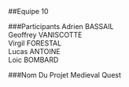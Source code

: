 ##Equipe 10

###Participants
Adrien BASSAIL  
Geoffrey VANISCOTTE  
Virgil FORESTAL  
Lucas ANTOINE  
Loic BOMBARD  

###Nom Du Projet
Medieval Quest